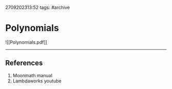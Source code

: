 2709202313:52
tags: #archive 
# Polynomials
![[Polynomials.pdf]]

---
## References
1. Moonmath manual
2. Lambdaworks youtube